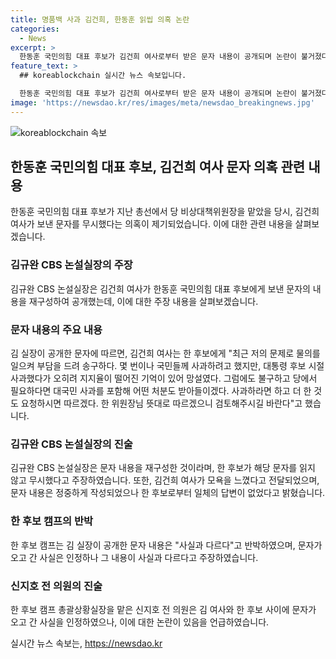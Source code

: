 ```yaml
---
title: 명품백 사과 김건희, 한동훈 읽씹 의혹 논란
categories:
  - News
excerpt: >
  한동훈 국민의힘 대표 후보가 김건희 여사로부터 받은 문자 내용이 공개되며 논란이 불거졌다. 김규완 CBS 논설실장은 해당 문자를 입수하고 핵심 내용을 발췌해 재구성하여 공개했다. 김 여사는 한 후보에게 사과하겠다는데, 대통령 후보 시절의 사과가 논란을 빚었다는 점을 고려해 망설였다고 전했다. 이에 대한 한 후보의 대응이 안 좋아 김 여사가 모욕을 느꼈다는 주장이 제기되었다. 한 후보 캠프는 문자 내용이 사실과 다르다고 반박했고, 신지호 전 의원은 한 후보는 대통령과의 사적인 관계가 아니기 때문에 국민의힘 비대위원장에 대한 문자에 공식적으로 반응할 의무가 없다고 주장했다.
feature_text: >
  ## koreablockchain 실시간 뉴스 속보입니다.

  한동훈 국민의힘 대표 후보가 김건희 여사로부터 받은 문자 내용이 공개되며 논란이 불거졌다. 김규완 CBS 논설실장은 해당 문자를 입수하고 핵심 내용을 발췌해 재구성하여 공개했다. 김 여사는 한 후보에게 사과하겠다는데, 대통령 후보 시절의 사과가 논란을 빚었다는 점을 고려해 망설였다고 전했다. 이에 대한 한 후보의 대응이 안 좋아 김 여사가 모욕을 느꼈다는 주장이 제기되었다. 한 후보 캠프는 문자 내용이 사실과 다르다고 반박했고, 신지호 전 의원은 한 후보는 대통령과의 사적인 관계가 아니기 때문에 국민의힘 비대위원장에 대한 문자에 공식적으로 반응할 의무가 없다고 주장했다.
image: 'https://newsdao.kr/res/images/meta/newsdao_breakingnews.jpg'
---
```


<p><img src="https://newsdao.kr/res/images/meta/newsdao_breakingnews.jpg" alt="koreablockchain 속보" /></p>

<h2 data-ke-size="size26">한동훈 국민의힘 대표 후보, 김건희 여사 문자 의혹 관련 내용</h2>

<p data-ke-size="size16">한동훈 국민의힘 대표 후보가 지난 총선에서 당 비상대책위원장을 맡았을 당시, 김건희 여사가 보낸 문자를 무시했다는 의혹이 제기되었습니다. 이에 대한 관련 내용을 살펴보겠습니다.</p>

<h3>김규완 CBS 논설실장의 주장</h3>

<p data-ke-size="size16">김규완 CBS 논설실장은 김건희 여사가 한동훈 국민의힘 대표 후보에게 보낸 문자의 내용을 재구성하여 공개했는데, 이에 대한 주장 내용을 살펴보겠습니다.</p>

<h3>문자 내용의 주요 내용</h3>

<p data-ke-size="size16">김 실장이 공개한 문자에 따르면, 김건희 여사는 한 후보에게 "최근 저의 문제로 물의를 일으켜 부담을 드려 송구하다. 몇 번이나 국민들께 사과하려고 했지만, 대통령 후보 시절 사과했다가 오히려 지지율이 떨어진 기억이 있어 망설였다. 그럼에도 불구하고 당에서 필요하다면 대국민 사과를 포함해 어떤 처분도 받아들이겠다. 사과하라면 하고 더 한 것도 요청하시면 따르겠다. 한 위원장님 뜻대로 따르겠으니 검토해주시길 바란다"고 했습니다.</p>

<h3>김규완 CBS 논설실장의 진술</h3>

<p data-ke-size="size16">김규완 CBS 논설실장은 문자 내용을 재구성한 것이라며, 한 후보가 해당 문자를 읽지 않고 무시했다고 주장하였습니다. 또한, 김건희 여사가 모욕을 느꼈다고 전달되었으며, 문자 내용은 정중하게 작성되었으나 한 후보로부터 일체의 답변이 없었다고 밝혔습니다.</p>

<h3>한 후보 캠프의 반박</h3>

<p data-ke-size="size16">한 후보 캠프는 김 실장이 공개한 문자 내용은 "사실과 다르다"고 반박하였으며, 문자가 오고 간 사실은 인정하나 그 내용이 사실과 다르다고 주장하였습니다.</p>

<h3>신지호 전 의원의 진술</h3>

<p data-ke-size="size16">한 후보 캠프 총괄상황실장을 맡은 신지호 전 의원은 김 여사와 한 후보 사이에 문자가 오고 간 사실을 인정하였으나, 이에 대한 논란이 있음을 언급하였습니다.</p>
실시간 뉴스 속보는, <a href="https://newsdao.kr" rel="dofollow">https://newsdao.kr</a>


